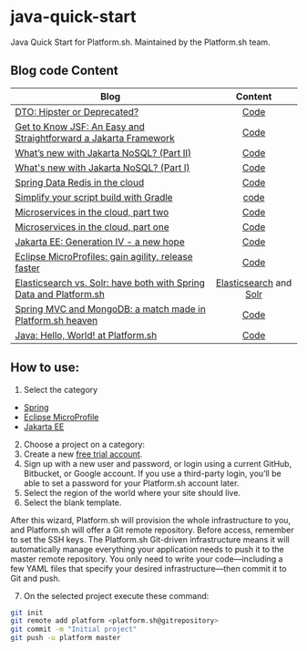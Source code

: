 # java-quick-start
Java Quick Start for Platform.sh. Maintained by the Platform.sh team.

## Blog code Content

| Blog        | Content         |
| ------------- |:-------------:|
|[DTO: Hipster or Deprecated?](https://dzone.com/articles/dto-hipster-or-deprecated)| [Code](https://github.com/platformsh/java-quick-start/tree/master/jakarta/dto) |
|[Get to Know JSF: An Easy and Straightforward a Jakarta Framework](https://dzone.com/articles/get-to-know-jsf-an-easy-and-straightforward-a-jaka)| [Code](https://github.com/soujava/wishlist) |
|[What’s new with Jakarta NoSQL? (Part II)](https://platform.sh/blog/2020/what-is-new-with-jakarta-nosql-part-ii/)| [Code](https://github.com/platformsh/java-quick-start/tree/master/jakarta/mongodb-nosql-m1) |
|[What's new with Jakarta NoSQL? (Part I)](https://platform.sh/blog/2019/what-is-new-with-jakarta-nosql/)| [Code](https://github.com/platformsh/java-quick-start/tree/master/jakarta/mongodb-nosql-m1) |
|[Spring Data Redis in the cloud](https://platform.sh/blog/2019/spring-data-redis-in-the-cloud/)| [Code](https://github.com/platformsh/java-quick-start/tree/master/spring/spring-boot-maven-redis) |
|[Simplify your script build with Gradle](https://platform.sh/blog/2019/simplify-your-script-build-with-gradle/)| [code](https://github.com/platformsh-templates/spring-boot-gradle-mysql) |
|[Microservices in the cloud, part two](https://platform.sh/blog/2019/microservices-in-the-cloud-part-two/)| [Code](https://github.com/EventosJEspanol/latin-america-micro-profile) |
|[Microservices in the cloud, part one](https://platform.sh/blog/2019/microservices-in-the-cloud-part-one/)| [Code](https://github.com/EventosJEspanol/latin-america-micro-profile) |
|[Jakarta EE: Generation IV - a new hope](https://platform.sh/blog/2019/jakarta-ee-generation-iv-a-new-hope/)| [Code](https://github.com/platformsh/java-quick-start/tree/master/jakarta/tomee-mongodb) |
|[Eclipse MicroProfiles: gain agility, release faster](https://platform.sh/blog/2019/eclipse-microprofiles-gain-agility-release-faster/)| [Code](https://github.com/platformsh/java-quick-start/tree/master/eclipse-microprofile/thorntail-jpa) |
|[Elasticsearch vs. Solr: have both with Spring Data and Platform.sh](https://platform.sh/blog/2019/elasticsearch-vs-solr-have-both-with-spring-data-and-platform.sh/)| [Elasticsearch](https://github.com/platformsh/java-quick-start/tree/master/spring/spring-mvc-maven-elasticsearch) and [Solr](https://github.com/platformsh/java-quick-start/tree/master/spring/spring-mvc-maven-solr) |
|[Spring MVC and MongoDB: a match made in Platform.sh heaven](https://platform.sh/blog/2019/spring-mvc-and-mongodb-a-match-made-in-platform.sh-heaven/)| [Code](https://github.com/platformsh/java-quick-start/tree/master/spring/spring-mvc-maven-mongodb) |
|[Java: Hello, World! at Platform.sh](https://platform.sh/blog/2019/java-hello-world-at-platform.sh/)| [Code](https://github.com/platformsh/java-quick-start/tree/master/spring/spring-boot-maven-mysql) |

## How to use:

1. Select the category

* [Spring](spring/)
* [Eclipse MicroProfile](eclipse-microprofile)
* [Jakarta EE](jakarta)


2. Choose a project on a category:
3. Create a new [free trial account](https://docs.platform.sh/gettingstarted/first-project.html#your-first-project).
4. Sign up with a new user and password, or login using a current  GitHub, Bitbucket, or Google account. If you use a third-party login, you’ll be able to set a password for your Platform.sh account later.
5. Select the region of the world where your site should live.
6. Select the blank template.

After this wizard, Platform.sh will provision the whole infrastructure to you, and Platform.sh will offer a Git remote repository. Before access, remember to set the SSH keys. The Platform.sh Git-driven infrastructure means it will automatically manage everything your application needs to push it to the master remote repository. You only need to write your code—including a few YAML files that specify your desired infrastructure—then commit it to Git and push.

7. On the selected project execute these command:

```bash
git init
git remote add platform <platform.sh@gitrepository>
git commit -m "Initial project"
git push -u platform master
```
